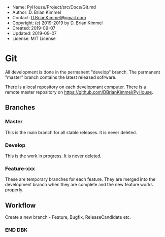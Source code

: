 * Name:      PyHouse/Project/src/Docs/Git.md
* Author:    D. Brian Kimmel
* Contact:   D.BrianKimmel@gmail.com
* Copyright: (c) 2019-2019 by D. Brian Kimmel
* Created:   2019-09-07
* Updated:   2019-09-07
* License:   MIT License

# Git

All development is done in the permanent "develop" branch.
The permanent "master" branch contains the latest released sofrware.

There is a local repository on each developmant computer.
There is a remote master repository on https://github.com/DBrianKimmel/PyHouse.

## Branches

### Master

This is the main branch for all stable releases.
It is never deleted.

### Develop

This is the work in progress.
It is never deleted.

### Feature-xxx

These are temporary branches for each feature.
They are merged into the development branch when they are complete and the new feature works properly.

## Workflow

Create a new branch - Feature, Bugfix, ReleaseCandidate etc.

### END DBK
